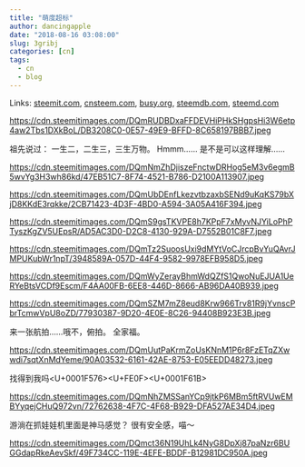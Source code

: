 ```yaml
---
title: "萌度超标"
author: dancingapple
date: "2018-08-16 03:08:00"
slug: 3gribj
categories: [cn]
tags: 
  - cn
  - blog
---
```


Links: [steemit.com](https://steemit.com/cn/@dancingapple/3gribj), [cnsteem.com](https://cnsteem.com/cn/@dancingapple/3gribj), [busy.org](https://busy.org/cn/@dancingapple/3gribj), [steemdb.com](https://steemdb.com/cn/@dancingapple/3gribj), [steemd.com](https://steemd.com/cn/@dancingapple/3gribj)

https://cdn.steemitimages.com/DQmRUDBDxaFFDEVHiPHkSHgpsHi3W6etp4aw2Tbs1DXkBoL/DB3208C0-0E57-49E9-BFFD-8C658197BBB7.jpeg

祖先说过：
一生二，二生三，三生万物。
Hmmm……
是不是可以这样理解……

https://cdn.steemitimages.com/DQmNmZhDjiszeFnctwDRHog5eM3v6egmB5wvYg3H3wh86kd/47EB51C7-8F74-4521-B786-D2100A113907.jpeg

https://cdn.steemitimages.com/DQmUbDEnfLkezvtbzaxbSENd9uKqKS79bXjD8KKdE3rqkke/2CB71423-4D3F-4BD0-A594-3A05A416F394.jpeg

https://cdn.steemitimages.com/DQmS9gsTKVPE8h7KPpF7xMyvNJYiLoPhPTyszKgZV5UEpsR/AD5AC3D0-D2C8-4130-929A-D7552B01C8F7.jpeg

https://cdn.steemitimages.com/DQmTz2SuoosUxi9dMYtVoCJrcpBvYuQAvrJMPUKubWr1npT/3948589A-057D-44F4-9582-9978EFB958D5.jpeg

https://cdn.steemitimages.com/DQmWyZerayBhmWdQZfS1QwoNuEJUA1UeRYeBtsVCDf9Escm/F4AA00FB-6EE8-446D-8666-AB96DA40B939.jpeg

https://cdn.steemitimages.com/DQmSZM7mZ8eud8Krw966Trv81R9jYvnscPbrTcmwVpU8oZD/77930387-9D20-4E0E-8C26-94408B923E3B.jpeg

来一张航拍……哦不，俯拍。
全家福。

https://cdn.steemitimages.com/DQmUutPaKrmZoUsKNnM1P6r8FzETqZXwwdi7sqtXnMdYeme/90A03532-6161-42AE-8753-E05EEDD48273.jpeg

找得到我吗<U+0001F576><U+FE0F><U+0001F61B>

https://cdn.steemitimages.com/DQmNhZMSSanYCp9jtkP6MBm5ftRVUwEMBYyqejCHuQ972vn/72762638-4F7C-4F68-B929-DFA527AE34D4.jpeg

游淌在抓娃娃机里面是神马感觉？
很有安全感，喵～

https://cdn.steemitimages.com/DQmct36N19UhLk4NyG8DpXj87paNzr6BUGGdapRkeAevSkf/49F734CC-119E-4EFE-BDDF-B12981DC950A.jpeg

